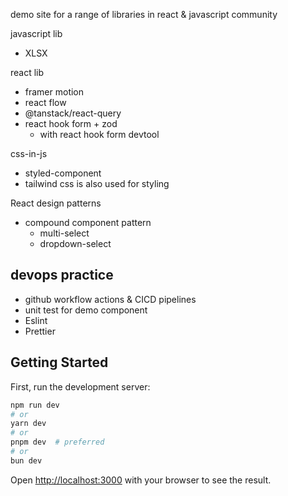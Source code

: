 demo site for a range of libraries in react & javascript community

javascript lib

- XLSX

react lib

- framer motion
- react flow
- @tanstack/react-query
- react hook form + zod
  - with react hook form devtool

css-in-js

- styled-component
- tailwind css is also used for styling

React design patterns

- compound component pattern
  - multi-select
  - dropdown-select

## devops practice

- github workflow actions & CICD pipelines
- unit test for demo component
- Eslint
- Prettier

## Getting Started

First, run the development server:

```bash
npm run dev
# or
yarn dev
# or
pnpm dev  # preferred
# or
bun dev
```

Open [http://localhost:3000](http://localhost:3000) with your browser to see the result.
